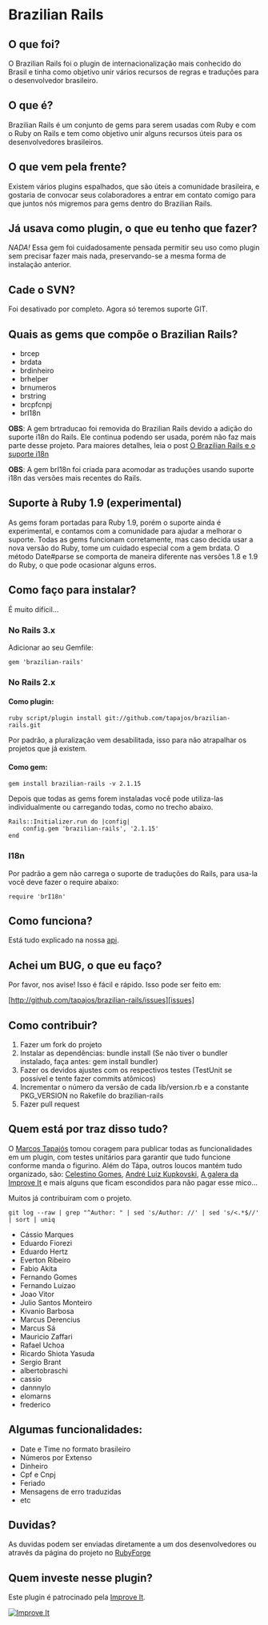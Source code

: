 # Brazilian Rails

## O que foi?

O Brazilian Rails foi o plugin de internacionalização mais conhecido do Brasil e tinha como objetivo unir vários recursos de regras e traduções para o desenvolvedor brasileiro.

## O que é?

Brazilian Rails é um conjunto de gems para serem usadas com Ruby e com o Ruby on Rails e tem como objetivo unir alguns recursos úteis para os desenvolvedores brasileiros.

## O que vem pela frente?

Existem vários plugins espalhados, que são úteis a comunidade brasileira, e gostaria de convocar seus colaboradores a entrar em contato comigo para que juntos nós migremos para gems dentro do Brazilian Rails.

## Já usava como plugin, o que eu tenho que fazer?

_NADA!_ Essa gem foi cuidadosamente pensada permitir seu uso como plugin sem precisar fazer mais nada, preservando-se a mesma forma de instalação anterior.

## Cade o SVN?

Foi desativado por completo. Agora só teremos suporte GIT.

## Quais as gems que compõe o Brazilian Rails?

* brcep
* brdata
* brdinheiro
* brhelper
* brnumeros
* brstring
* brcpfcnpj
* brI18n

**OBS**: A gem brtraducao foi removida do Brazilian Rails devido a adição do suporte i18n do Rails. Ele continua podendo ser usada, porém não faz mais parte desse projeto. Para maiores detalhes, leia o post [O Brazilian Rails e o suporte i18n][brtraducoes]

**OBS**: A gem brI18n foi criada para acomodar as traduções usando suporte i18n das versões mais recentes do Rails.

## Suporte à Ruby 1.9 (experimental)

As gems foram portadas para Ruby 1.9, porém o suporte ainda é experimental, e contamos com a comunidade para ajudar a melhorar o suporte. Todas as gems funcionam corretamente, mas caso decida usar a nova versão do Ruby, tome um cuidado especial com a gem brdata. O método Date#parse se comporta de maneira diferente nas versões 1.8 e 1.9 do Ruby, o que pode ocasionar alguns erros.

## Como faço para instalar?

É muito difícil...

### No Rails 3.x

Adicionar ao seu Gemfile:

	gem 'brazilian-rails'

### No Rails 2.x

#### Como plugin:

	ruby script/plugin install git://github.com/tapajos/brazilian-rails.git

Por padrão, a pluralização vem desabilitada, isso para não atrapalhar os projetos que já existem.

#### Como gem:

	gem install brazilian-rails -v 2.1.15

Depois que todas as gems forem instaladas você pode utiliza-las individualmente ou carregando todas, como no trecho abaixo.

	Rails::Initializer.run do |config|
		config.gem 'brazilian-rails', '2.1.15'
	end

### I18n

Por padrão a gem não carrega o suporte de traduções do Rails, para usa-la você deve fazer o require abaixo:

	require 'brI18n'

## Como funciona?

Está tudo explicado na nossa [api][].

## Achei um BUG, o que eu faço?

Por favor, nos avise! Isso é fácil e rápido. Isso pode ser feito em:

[http://github.com/tapajos/brazilian-rails/issues][issues]

## Como contribuir?

1. Fazer um fork do projeto
1. Instalar as dependências: bundle install (Se não tiver o bundler instalado, faça antes: gem install bundler)
1. Fazer os devidos ajustes com os respectivos testes (TestUnit se possível e tente fazer commits atômicos)
1. Incrementar o número da versão de cada lib/version.rb e a constante PKG_VERSION no Rakefile do brazilian-rails
1. Fazer pull request

## Quem está por traz disso tudo?

O [Marcos Tapajós][mt] tomou coragem para publicar todas as funcionalidades em um plugin, com testes unitários para garantir que tudo funcione conforme manda o figurino. Além do Tápa, outros loucos mantém tudo organizado, são: [Celestino Gomes][tino], [André Luiz Kupkovski][andre], [A galera da Improve It][ii] e mais alguns que ficam escondidos para não pagar esse mico...

Muitos já contribuíram com o projeto.

	git log --raw | grep "^Author: " | sed 's/Author: //' | sed 's/<.*$//' | sort | uniq

* Cássio Marques
* Eduardo Fiorezi
* Eduardo Hertz
* Everton Ribeiro
* Fabio Akita
* Fernando Gomes
* Fernando Luizao
* Joao Vitor
* Julio Santos Monteiro
* Kivanio Barbosa
* Marcus Derencius
* Marcus Sá
* Mauricio Zaffari
* Rafael Uchoa
* Ricardo Shiota Yasuda
* Sergio Brant
* albertobraschi
* cassio
* dannnylo
* elomarns
* frederico

## Algumas funcionalidades:

* Date e Time no formato brasileiro
* Números por Extenso
* Dinheiro
* Cpf e Cnpj
* Feriado
* Mensagens de erro traduzidas
* etc

## Duvidas?

As duvidas podem ser enviadas diretamente a um dos desenvolvedores ou através da página do projeto no [RubyForge][rf]

## Quem investe nesse plugin?

Este plugin é patrocinado pela [Improve It][ii].

[![Improve It][logo]][ii]

[rf]: http://rubyforge.org/projects/brazilian-rails/
[api]: http://brazilian-rails.improveit.com.br
[ii]: http://www.improveit.com.br
[logo]: http://www.improveit.com.br/images/logo/logo_improve_it_screen.gif "Improve It"
[tino]: http://tinogomes.wordpress.com
[andre]: http://www.workingwithrails.com/person/9227-andr-luiz-kupkovski
[rf]: http://rubyforge.org/projects/brazilian-rails
[mt]: http://www.improveit.com.br/tapajos
[vt]: http://www.improveit.com.br/vinicius
[gg]: http://ggarnier.wordpress.com/
[brtraducoes]: http://blog.improveit.com.br/articles/2009/02/13/o-brazilian-rails-e-o-suporte-i18n
[issues]: http://github.com/tapajos/brazilian-rails/issues
